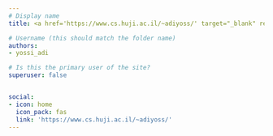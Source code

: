 ```yaml
---
# Display name
title: <a href='https://www.cs.huji.ac.il/~adiyoss/' target="_blank" rel="noopener noreferrer">Yossi Adi</a>

# Username (this should match the folder name)
authors:
- yossi_adi

# Is this the primary user of the site?
superuser: false


social:
- icon: home
  icon_pack: fas
  link: 'https://www.cs.huji.ac.il/~adiyoss/'
---
```

